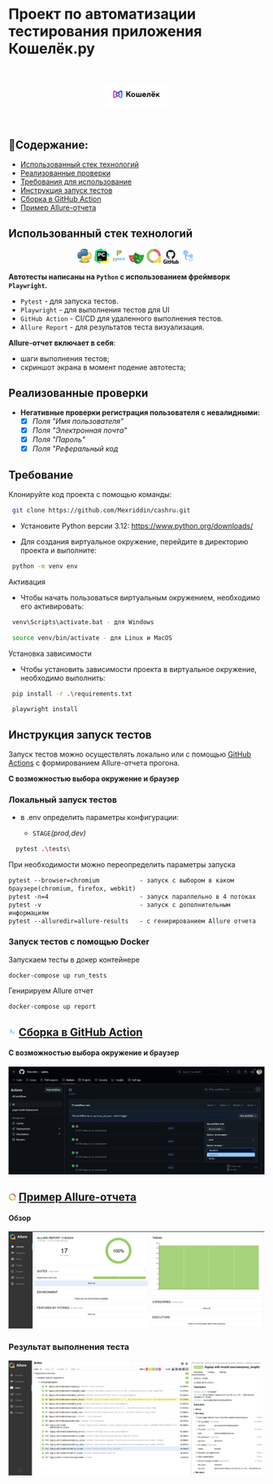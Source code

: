 # Проект по автоматизации тестирования приложения Кошелёк.ру

<br>
<p align="center">
<img width="122" title="DemoApp" src="media/logo/logo.png" alt="demoaapp">
</p>
<br>

##  📌Содержание:

- [Использованный стек технологий](#tools)
- [Реализованные проверки](#checks)
- [Требования для использование](#requirements)
- [Инструкция запуск тестов](#test_run)
- [Сборка в GitHub Action](#github-action)
- [Пример Allure-отчета](#allure_report)

<h2 id="tools">Использованный стек технологий</h2>

<p align="center">
<code><a href="https://www.python.org/"><img width="6%" title="Python" src="media/logo/python.png"></a></code>
<code><a href="https://www.jetbrains.com/pycharm/"><img width="6%" title="PyCharm IDEA" src="media/logo/PyCharm_Icon.png"></a></code>
<code><a href="https://docs.pytest.org/"><img width="6%" title="Pytest" src="media/logo/Pytest_logo.svg"></a></code>
<code><a href="https://playwright.dev/python/"><img width="6%" title="Playwright" src="media/logo/playwright-logo.png"></a></code>
<code><a href="https://allurereport.org/"><img width="6%" title="Allure Report" src="media/logo/AllureReports.png"></a></code>
<code><a href="https://github.com/"><img width="6%" title="GitHub" src="media/logo/GitHub.png"></a></code>
<code><a href="https://docs.github.com/ru/actions"><img width="6%" title="GitHub Action" src="media/logo/action.png"></a></code>
</p>



**Автотесты написаны на `Python` с использованием фреймворк `Playwright`.**
- `Pytest` - для запуска тестов.
- `Playwright` - для выполнения тестов для UI
- `GitHub Action` - CI/CD для удаленного выполнения тестов.
- `Allure Report` - для результатов теста визуализация.

**Allure-отчет включает в себя**:
* шаги выполнения тестов;
* скриншот экрана в момент подение автотеста;


 <h2 id="checks">Реализованные проверки </h2>
 
- **Негативные проверки регистрация пользователя с невалидными:**
  - [x] *Поля "Имя пользователя"*
  - [x] *Поля "Электронная почта"*
  - [x] *Поля "Пароль"*
  - [x] *Поля "Реферальный код*

<h2 id="requirements">Требование</h2>

Клонируйте код проекта с помощью команды:
```sh
 git clone https://github.com/Mexriddin/cashru.git
```
* Установите Python версии 3.12:  https://www.python.org/downloads/

* Для создания виртуальное окружение, перейдите в директорию проекта и выполните:
```sh
 python -m venv env
```
Активация
*  Чтобы начать пользоваться виртуальным окружением, необходимо его активировать:
```sh
 venv\Scripts\activate.bat - для Windows
 ```
```sh
 source venv/bin/activate - для Linux и MacOS
``` 
Установка зависимости
*  Чтобы установить зависимости проекта в виртуальное окружение, необходимо выполнить:
```sh
 pip install -r .\requirements.txt
 ```
```sh
 playwright install
 ```


<h2 id="test_run">Инструкция запуск тестов</h2>
Запуск тестов можно осуществлять локально или с помощью <a href="https://github.com/Mexriddin/cashru/actions/workflows/ci.yml"> GitHub Actions</a> с формированием Allure-отчета прогона.

**С возможностью выбора окружение и браузер**
### Локальный запуск тестов

* в .env определить параметры конфигурации:

    - `STAGE`*(prod,dev)*

```sh
  pytest .\tests\ 
```
При необходимости можно переопределить параметры запуска
```
pytest --browser=chromium           - запуск с выбором в каком браузере(chromium, firefox, webkit)
pytest -n=4                         - запуск параллельно в 4 потоках
pytest -v                           - запуск с дополнительным информациям
pytest --alluredir=allure-results   - c генирированием Allure отчета
```
### Запуск тестов с помощью Docker
Запускаем тесты в докер контейнере
```sh
docker-compose up run_tests
```
Генирируем Allure отчет
```sh
docker-compose up report
```

<h2 id="github-action"><img width="3%" title="GitHub Action" src="media/logo/action.png"> <a href="https://github.com/Mexriddin/cashru/actions/workflows/ci.yml"> Сборка в GitHub Action</a></h2>
<h4>С возможностью выбора окружение и браузер</h4>
<p align="center">
<img title="GitHub Action" src="media/screens/github_actions.png">
</p>

<h2 id="allure_report"><img width="3%" title="Allure Report" src="media/logo/AllureReports.png"> <a href="https://mexriddin.github.io/cashru/">Пример Allure-отчета</a></h2>
<h4>Обзор</h4>

<p align="center">
<img title="Allure Overview" src="media/screens/allure_report_dash.png">
</p>

### Результат выполнения теста

<p align="center">
<img title="Test Results in Alure" src="media/screens/allure_report_result.png">
</p>